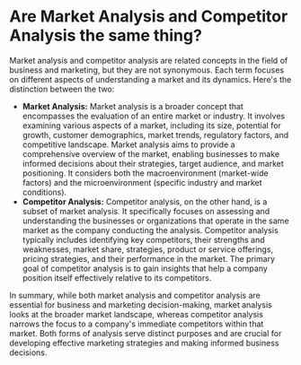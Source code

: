 # Are Market Analysis and Competitor Analysis the same thing?

Market analysis and competitor analysis are related concepts in the field of business and marketing, but they are not synonymous. Each term focuses on different aspects of understanding a market and its dynamics. Here's the distinction between the two:

- **Market Analysis:** Market analysis is a broader concept that encompasses the evaluation of an entire market or industry. It involves examining various aspects of a market, including its size, potential for growth, customer demographics, market trends, regulatory factors, and competitive landscape. Market analysis aims to provide a comprehensive overview of the market, enabling businesses to make informed decisions about their strategies, target audience, and market positioning. It considers both the macroenvironment (market-wide factors) and the microenvironment (specific industry and market conditions).
- **Competitor Analysis:** Competitor analysis, on the other hand, is a subset of market analysis. It specifically focuses on assessing and understanding the businesses or organizations that operate in the same market as the company conducting the analysis. Competitor analysis typically includes identifying key competitors, their strengths and weaknesses, market share, strategies, product or service offerings, pricing strategies, and their performance in the market. The primary goal of competitor analysis is to gain insights that help a company position itself effectively relative to its competitors.

In summary, while both market analysis and competitor analysis are essential for business and marketing decision-making, market analysis looks at the broader market landscape, whereas competitor analysis narrows the focus to a company's immediate competitors within that market. Both forms of analysis serve distinct purposes and are crucial for developing effective marketing strategies and making informed business decisions.